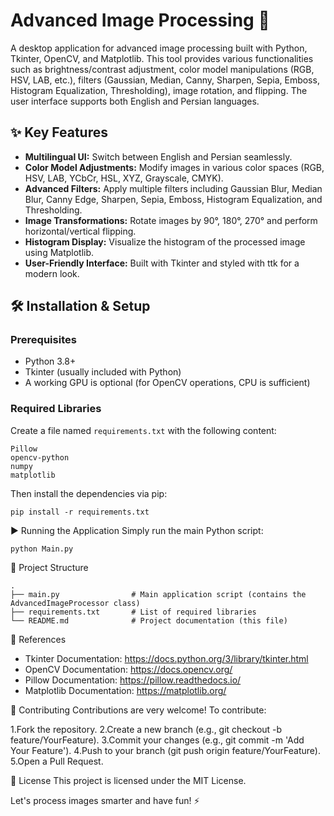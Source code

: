 # Advanced Image Processing 🚀

A desktop application for advanced image processing built with Python, Tkinter, OpenCV, and Matplotlib. This tool provides various functionalities such as brightness/contrast adjustment, color model manipulations (RGB, HSV, LAB, etc.), filters (Gaussian, Median, Canny, Sharpen, Sepia, Emboss, Histogram Equalization, Thresholding), image rotation, and flipping. The user interface supports both English and Persian languages.

## ✨ Key Features
- **Multilingual UI:** Switch between English and Persian seamlessly.
- **Color Model Adjustments:** Modify images in various color spaces (RGB, HSV, LAB, YCbCr, HSL, XYZ, Grayscale, CMYK).
- **Advanced Filters:** Apply multiple filters including Gaussian Blur, Median Blur, Canny Edge, Sharpen, Sepia, Emboss, Histogram Equalization, and Thresholding.
- **Image Transformations:** Rotate images by 90°, 180°, 270° and perform horizontal/vertical flipping.
- **Histogram Display:** Visualize the histogram of the processed image using Matplotlib.
- **User-Friendly Interface:** Built with Tkinter and styled with ttk for a modern look.

## 🛠 Installation & Setup

### Prerequisites
- Python 3.8+
- Tkinter (usually included with Python)
- A working GPU is optional (for OpenCV operations, CPU is sufficient)

### Required Libraries

Create a file named `requirements.txt` with the following content:

```
Pillow
opencv-python
numpy
matplotlib
```
Then install the dependencies via pip:
```
pip install -r requirements.txt
```
▶️ Running the Application
Simply run the main Python script:

```
python Main.py
```
📂 Project Structure

```
.
├── main.py                # Main application script (contains the AdvancedImageProcessor class)
├── requirements.txt       # List of required libraries
└── README.md              # Project documentation (this file)
```

🔗 References

- Tkinter Documentation: https://docs.python.org/3/library/tkinter.html
- OpenCV Documentation: https://docs.opencv.org/
- Pillow Documentation: https://pillow.readthedocs.io/
- Matplotlib Documentation: https://matplotlib.org/

🤝 Contributing
Contributions are very welcome! To contribute:

1.Fork the repository.
2.Create a new branch (e.g., git checkout -b feature/YourFeature).
3.Commit your changes (e.g., git commit -m 'Add Your Feature').
4.Push to your branch (git push origin feature/YourFeature).
5.Open a Pull Request.

📜 License
This project is licensed under the MIT License.

Let's process images smarter and have fun! ⚡
